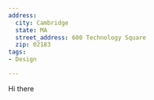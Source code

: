 ```yaml
---
address:
  city: Cambridge
  state: MA
  street_address: 600 Technology Square
  zip: 02183
tags:
- Design

---
```

Hi there